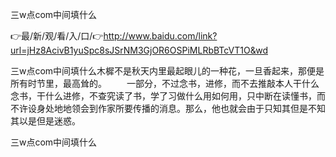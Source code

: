 三w点com中间填什么

👉最/新/观/看/入/口/👉http://www.baidu.com/link?url=jHz8AcivB1yuSpc8sJSrNM3GjOR6OSPiMLRbBTcVT1O&wd

三w点com中间填什么木樨不是秋天内里最起眼儿的一种花，一旦香起来，那便是所有时节里，最高耸的。
　　一部分，不过念书，进修，而不去推敲本人干什么念书，干什么进修，不查究读了书，学了习做什么用如何用，只中断在读懂书，而不许设身处地地领会到作家所要传播的消息。那么，他也就会由于只知其但是不知其以是但是迷惑。


三w点com中间填什么
